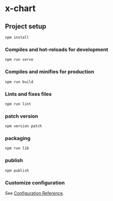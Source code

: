 # x-chart

## Project setup
```
npm install
```

### Compiles and hot-reloads for development
```
npm run serve
```

### Compiles and minifies for production
```
npm run build
```

### Lints and fixes files
```
npm run lint
```

### patch version
```
npm version patch
```

### packaging
```
npm run lib
```

### publish
```
npm publish
```


### Customize configuration
See [Configuration Reference](https://cli.vuejs.org/config/).
